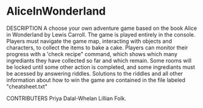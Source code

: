 # AliceInWonderland

DESCRIPTION
A choose your own adventure game based on the book Alice in Wonderland by Lewis Carroll.  The game is played entirely in the console. Players must navigate the game map, interacting with objects and characters, to collect the items to bake a cake. Players can monitor their progress with a  'check recipe" command, which shows which many ingrediants they have collected so far and which remain. Some rooms will be locked until some other action is completed, and some ingrediants must be acessed by answering riddles. Solutions to the riddles and all other information about how to win the game are contained in the file labeled "cheatsheet.txt"

CONTRIBUTERS
Priya Dalal-Whelan
Lillian Folk. 
